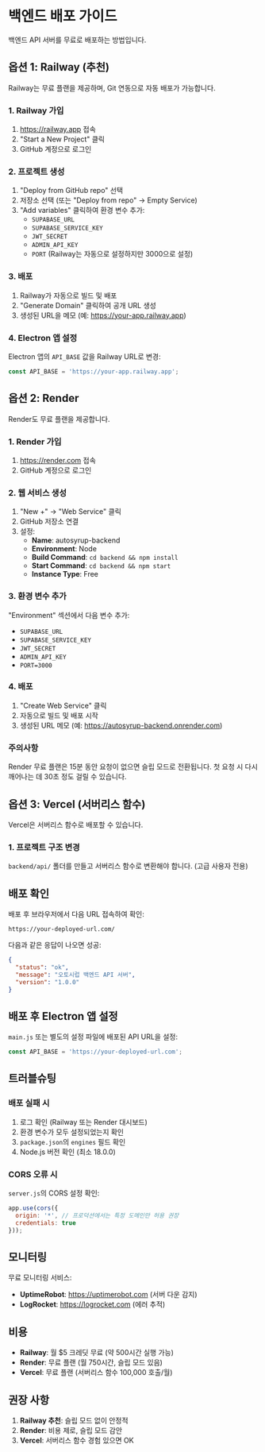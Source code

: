 # 백엔드 배포 가이드

백엔드 API 서버를 무료로 배포하는 방법입니다.

## 옵션 1: Railway (추천)

Railway는 무료 플랜을 제공하며, Git 연동으로 자동 배포가 가능합니다.

### 1. Railway 가입

1. https://railway.app 접속
2. "Start a New Project" 클릭
3. GitHub 계정으로 로그인

### 2. 프로젝트 생성

1. "Deploy from GitHub repo" 선택
2. 저장소 선택 (또는 "Deploy from repo" → Empty Service)
3. "Add variables" 클릭하여 환경 변수 추가:
   - `SUPABASE_URL`
   - `SUPABASE_SERVICE_KEY`
   - `JWT_SECRET`
   - `ADMIN_API_KEY`
   - `PORT` (Railway는 자동으로 설정하지만 3000으로 설정)

### 3. 배포

1. Railway가 자동으로 빌드 및 배포
2. "Generate Domain" 클릭하여 공개 URL 생성
3. 생성된 URL을 메모 (예: https://your-app.railway.app)

### 4. Electron 앱 설정

Electron 앱의 `API_BASE` 값을 Railway URL로 변경:

```javascript
const API_BASE = 'https://your-app.railway.app';
```

## 옵션 2: Render

Render도 무료 플랜을 제공합니다.

### 1. Render 가입

1. https://render.com 접속
2. GitHub 계정으로 로그인

### 2. 웹 서비스 생성

1. "New +" → "Web Service" 클릭
2. GitHub 저장소 연결
3. 설정:
   - **Name**: autosyrup-backend
   - **Environment**: Node
   - **Build Command**: `cd backend && npm install`
   - **Start Command**: `cd backend && npm start`
   - **Instance Type**: Free

### 3. 환경 변수 추가

"Environment" 섹션에서 다음 변수 추가:
- `SUPABASE_URL`
- `SUPABASE_SERVICE_KEY`
- `JWT_SECRET`
- `ADMIN_API_KEY`
- `PORT=3000`

### 4. 배포

1. "Create Web Service" 클릭
2. 자동으로 빌드 및 배포 시작
3. 생성된 URL 메모 (예: https://autosyrup-backend.onrender.com)

### 주의사항

Render 무료 플랜은 15분 동안 요청이 없으면 슬립 모드로 전환됩니다.
첫 요청 시 다시 깨어나는 데 30초 정도 걸릴 수 있습니다.

## 옵션 3: Vercel (서버리스 함수)

Vercel은 서버리스 함수로 배포할 수 있습니다.

### 1. 프로젝트 구조 변경

`backend/api/` 폴더를 만들고 서버리스 함수로 변환해야 합니다.
(고급 사용자 전용)

## 배포 확인

배포 후 브라우저에서 다음 URL 접속하여 확인:

```
https://your-deployed-url.com/
```

다음과 같은 응답이 나오면 성공:

```json
{
  "status": "ok",
  "message": "오토시럽 백엔드 API 서버",
  "version": "1.0.0"
}
```

## 배포 후 Electron 앱 설정

`main.js` 또는 별도의 설정 파일에 배포된 API URL을 설정:

```javascript
const API_BASE = 'https://your-deployed-url.com';
```

## 트러블슈팅

### 배포 실패 시

1. 로그 확인 (Railway 또는 Render 대시보드)
2. 환경 변수가 모두 설정되었는지 확인
3. `package.json`의 `engines` 필드 확인
4. Node.js 버전 확인 (최소 18.0.0)

### CORS 오류 시

`server.js`의 CORS 설정 확인:

```javascript
app.use(cors({
  origin: '*', // 프로덕션에서는 특정 도메인만 허용 권장
  credentials: true
}));
```

## 모니터링

무료 모니터링 서비스:
- **UptimeRobot**: https://uptimerobot.com (서버 다운 감지)
- **LogRocket**: https://logrocket.com (에러 추적)

## 비용

- **Railway**: 월 $5 크레딧 무료 (약 500시간 실행 가능)
- **Render**: 무료 플랜 (월 750시간, 슬립 모드 있음)
- **Vercel**: 무료 플랜 (서버리스 함수 100,000 호출/월)

## 권장 사항

1. **Railway 추천**: 슬립 모드 없이 안정적
2. **Render**: 비용 제로, 슬립 모드 감안
3. **Vercel**: 서버리스 함수 경험 있으면 OK

